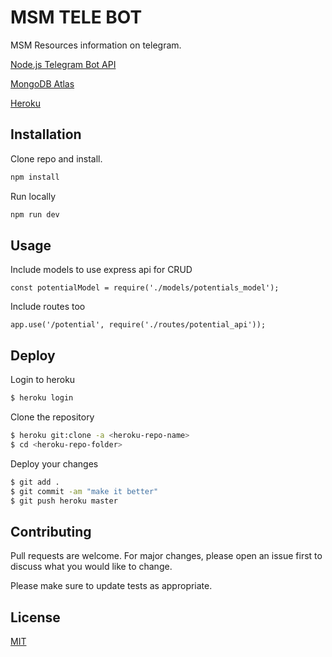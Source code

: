 # MSM TELE BOT

MSM Resources information on telegram.

[Node.js Telegram Bot API](https://github.com/yagop/node-telegram-bot-api)

[MongoDB Atlas](https://www.mongodb.com/)

[Heroku](https://dashboard.heroku.com/)

## Installation

Clone repo and install.

```bash
npm install
```
Run locally
```bash
npm run dev
```


## Usage
Include models to use express api for CRUD
```
const potentialModel = require('./models/potentials_model');
```
Include routes too
```
app.use('/potential', require('./routes/potential_api'));
```


## Deploy
Login to heroku
```bash
$ heroku login
```

Clone the repository
```bash
$ heroku git:clone -a <heroku-repo-name>
$ cd <heroku-repo-folder>
```


Deploy your changes
```bash
$ git add .
$ git commit -am "make it better"
$ git push heroku master
```


## Contributing
Pull requests are welcome. For major changes, please open an issue first to discuss what you would like to change.
 
Please make sure to update tests as appropriate.

## License
[MIT](https://choosealicense.com/licenses/mit/)